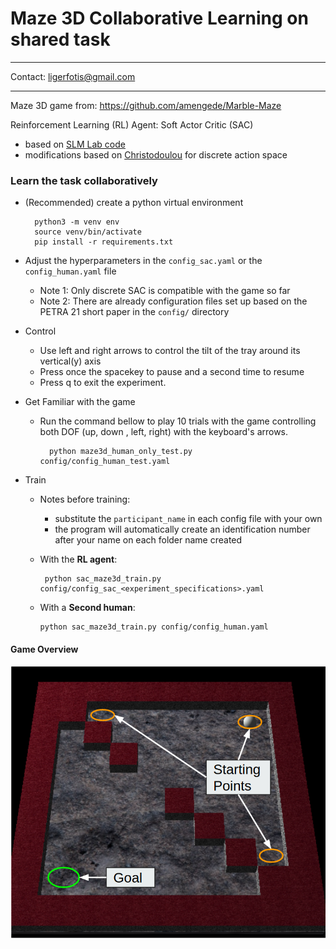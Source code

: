 # Maze 3D Collaborative Learning on shared task
___
Contact: ligerfotis@gmail.com
___

Maze 3D game from: https://github.com/amengede/Marble-Maze

Reinforcement Learning (RL) Agent: Soft Actor Critic (SAC)
  * based on [SLM Lab code](https://github.com/kengz/SLM-Lab)
  * modifications based on [Christodoulou](https://arxiv.org/abs/1910.07207) for discrete action space

### Learn the task collaboratively

* (Recommended) create a python virtual environment
    
        python3 -m venv env
        source venv/bin/activate
        pip install -r requirements.txt
    

* Adjust the hyperparameters in the `config_sac.yaml` or the `config_human.yaml` file
    * Note 1: Only discrete SAC is compatible with the game so far
    * Note 2: There are already configuration files set up based on the PETRA 21 short paper in the `config/` directory
  

* Control
    * Use left and right arrows to control the tilt of the tray around its vertical(y) axis
    * Press once the spacekey to pause and a second time to resume
    * Press q to exit the experiment.
  

* Get Familiar with the game
  * Run the command bellow to play 10 trials with the game controlling both DOF (up, down , left, right) with the keyboard's arrows.
  
          python maze3d_human_only_test.py config/config_human_test.yaml


* Train
  *  Notes before training: 
     * substitute the `participant_name` in each config file with your own
     * the program will automatically create an identification number after your name on each folder name created
  *  With the **RL agent**:
        
          python sac_maze3d_train.py config/config_sac_<experiment_specifications>.yaml
     
  * With a **Second human**:
        
        python sac_maze3d_train.py config/config_human.yaml  


#### Game Overview
![Game](game.png)


